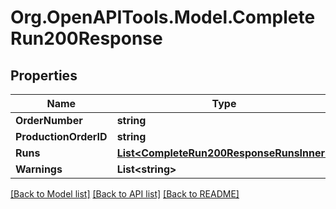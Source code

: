 # Org.OpenAPITools.Model.CompleteRun200Response

## Properties

Name | Type | Description | Notes
------------ | ------------- | ------------- | -------------
**OrderNumber** | **string** |  | [optional] 
**ProductionOrderID** | **string** |  | [optional] 
**Runs** | [**List&lt;CompleteRun200ResponseRunsInner&gt;**](CompleteRun200ResponseRunsInner.md) |  | [optional] 
**Warnings** | **List&lt;string&gt;** |  | [optional] 

[[Back to Model list]](../README.md#documentation-for-models) [[Back to API list]](../README.md#documentation-for-api-endpoints) [[Back to README]](../README.md)

